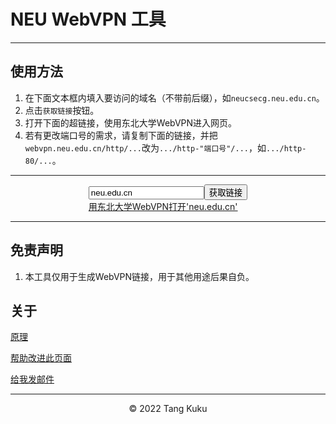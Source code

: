 # NEU WebVPN 工具

---

## 使用方法

1.  在下面文本框内填入要访问的域名（不带前后缀），如`neucsecg.neu.edu.cn`。
2.  点击`获取链接`按钮。
3.  打开下面的超链接，使用东北大学WebVPN进入网页。
4.  若有更改端口号的需求，请复制下面的链接，并把`webvpn.neu.edu.cn/http/...`改为`.../http-"端口号"/...`，如`.../http-80/...`。

---

<html>
    <head>
        <script src="https://cdn.staticfile.org/crypto-js/3.1.9-1/crypto-js.min.js"></script>
        <script src="webvpn.js"></script>
    </head>
    <body>
        <div style="display: table; margin-right: auto; margin-left: auto;">
            <input value="neu.edu.cn" type="text" id="url-input">
            <button id="convert" onclick="convertOnClick()">获取链接</button>
            <br>
            <a id="converted-link" href="https://webvpn.neu.edu.cn/http/77726476706e69737468656265737421fef254d222347d1e7d06/">用东北大学WebVPN打开'neu.edu.cn'</a>
        </div>
    </body>
</html>

---

## 免责声明

1.  本工具仅用于生成WebVPN链接，用于其他用途后果自负。

## 关于

[原理](https://github.com/w43322/neu-webvpn-anysite)

[帮助改进此页面](https://github.com/w43322/w43322.github.io/pulls)

[给我发邮件](mailto:raywang777@foxmail.com)

---

<div style="text-align:center">©️ 2022 Tang Kuku</div>
